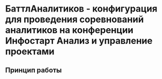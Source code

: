 # БаттлАналитиков - конфигурация для проведения соревнований аналитиков на конференции Инфостарт Анализ и управление проектами

## Принцип работы 
